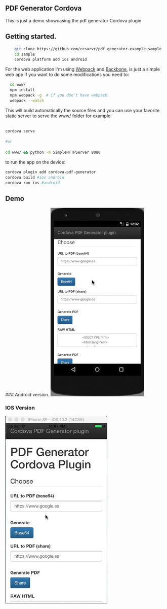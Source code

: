 
## PDF Generator Cordova

This is just a demo showcasing the pdf generator Cordova plugin


## Getting started.

```sh
    git clone https://github.com/cesarvr/pdf-generator-example sample
    cd sample
    cordova platform add ios android
```

For the web application I'm using [Webpack](https://webpack.github.io/) and [Backbone](https://webpack.github.io/), is just a simple web app if you want to do some modifications you need to:

```sh
  cd www/
  npm install
  npm webpack -g  # if you don't have webpack.
  webpack --watch   
```   

This will build automatically the source files and you can use your favorite static server to serve the www/ folder for example:  

```sh

cordova serve

#or

cd www/ && python -m SimpleHTTPServer 8080

```

to run the app on the device:

```sh
cordova plugin add cordova-pdf-generator
cordova build #ios android
cordova run ios #android
```

## Demo

### Android version.
![Android](https://github.com/cesarvr/pdf-generator-example/blob/master/docs/android-demo.gif)

### IOS Version
![IOS](https://github.com/cesarvr/pdf-generator-example/blob/master/docs/ios-demo.gif)

